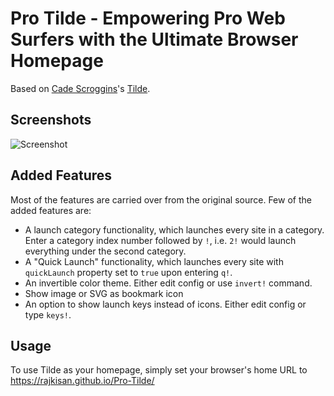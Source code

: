 
# Pro Tilde - Empowering Pro Web Surfers with the Ultimate Browser Homepage

Based on [Cade Scroggins](https://github.com/cadejscroggins)'s [Tilde](https://github.com/cadejscroggins/tilde).

## Screenshots 

![Screenshot](assets/screenshot.png)


## Added Features
Most of the features are carried over from the original source.
Few of the added features are:

- A launch category functionality, which launches every site in a category. Enter a category index number followed by `!`, i.e. `2!` would launch everything under the second category. 
- A "Quick Launch" functionality, which launches every site with `quickLaunch` property set to `true` upon entering `q!`.
- An invertible color theme. Either edit config or use `invert!` command.
- Show image or SVG as bookmark icon
- An option to show launch keys instead of icons. Either edit config or type `keys!`.

## Usage

To use Tilde as your homepage, simply set your browser's home URL to
https://rajkisan.github.io/Pro-Tilde/
